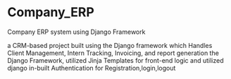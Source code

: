 # Company_ERP
Company ERP system using Django Framework

a CRM-based project built using the Django framework which Handles Client Management, Intern Tracking, Invoicing, and report generation the Django Framework,
utilized Jinja Templates for front-end logic and utilized django in-built Authentication for Registration,login,logout
